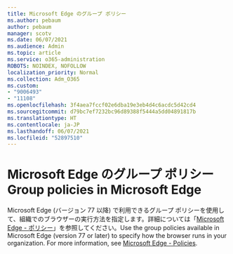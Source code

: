 ```yaml
---
title: Microsoft Edge のグループ ポリシー
ms.author: pebaum
author: pebaum
manager: scotv
ms.date: 06/07/2021
ms.audience: Admin
ms.topic: article
ms.service: o365-administration
ROBOTS: NOINDEX, NOFOLLOW
localization_priority: Normal
ms.collection: Adm_O365
ms.custom:
- "9006493"
- "11108"
ms.openlocfilehash: 3f4aea7fccf02e6dba19e3eb4d4c6acdc5d42cd4
ms.sourcegitcommit: d79bc7ef7232bc96d89388f5444a5dd04891817b
ms.translationtype: HT
ms.contentlocale: ja-JP
ms.lasthandoff: 06/07/2021
ms.locfileid: "52897510"
---
```

# <a name="group-policies-in-microsoft-edge"></a><span data-ttu-id="b3211-102">Microsoft Edge のグループ ポリシー</span><span class="sxs-lookup"><span data-stu-id="b3211-102">Group policies in Microsoft Edge</span></span>

<span data-ttu-id="b3211-p101">Microsoft Edge (バージョン 77 以降) で利用できるグループ ポリシーを使用して、組織でのブラウザーの実行方法を指定します。詳細については「[Microsoft Edge - ポリシー](/deployedge/microsoft-edge-policies#available-policies)」を参照してください。</span><span class="sxs-lookup"><span data-stu-id="b3211-p101">Use the group policies available in Microsoft Edge (version 77 or later) to specify how the browser runs in your organization. For more information, see [Microsoft Edge - Policies](/deployedge/microsoft-edge-policies#available-policies).</span></span>